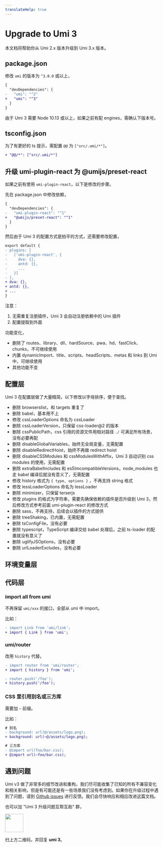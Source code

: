 ```yaml
---
translateHelp: true
---
```


# Upgrade to Umi 3


本文档将帮助你从 Umi 2.x 版本升级到 Umi 3.x 版本。

## package.json

修改 `umi` 的版本为 `^3.0.0` 或以上，

```diff
{
  "devDependencies": {
-   "umi": "^2"
+   "umi": "^3"
  }
}
```

由于 Umi 3 需要 Node 10.13 或以上，如果之前有配 engines，需确认下版本号。

## tsconfig.json

为了有更好的 ts 提示，需配置 `@@` 为 `["src/.umi/*"]`。

```diff
+ "@@/*": ["src/.umi/*"]
```

## 升级 umi-plugin-react 为 @umijs/preset-react

如果之前有使用 `umi-plugin-react`，以下是修改的步骤。

先在 package.json 中修改依赖，

```diff
{
  "devDependencies": {
-   "umi-plugin-react": "^1"
+   "@umijs/preset-react": "^1"
  }
}
```

然后由于 Umi 3 的配置方式是拍平的方式，还需要修改配置，

```diff
export default {
- plugins: [
-   ['umi-plugin-react', {
-     dva: {},
-     antd: {},
-     ...
-   }]
- ],
+ dva: {},
+ antd: {},
+ ...
}
```

注意：

1. 无需重复注册插件，Umi 3 会自动注册依赖中的 Umi 插件
2. 配置提取到外面

功能变化，

* 删除了 routes、library、dll、hardSource、pwa、hd、fastClick、chunks，不可继续使用
* 内置 dynamicImport、title、scripts、headScripts、metas 和 links 到 Umi 中，可继续使用
* 其他功能不变

## 配置层

Umi 3 在配置层做了大量精简，以下修改以字母排序，便于查找。

* 删除 browserslist，和 targets 重复了
* 删除 babel，基本用不上
* 修改 cssLoaderOptions 命名为 cssLoader
* 删除 cssLoaderVersion，只保留 css-loader@2 的版本
* 删除 cssPublicPath，css 引用的资源文件用相对路径 `./` 可满足所有场景，没有必要再配
* 删除 disableGlobalVariables，始终无全局变量，无需配置
* 删除 disableRedirectHoist，始终不再做 redirect hoist
* 删除 disableCSSModules 和 cssModulesWithAffix，Umi 3 自动识别 css modules 的使用，无需配置
* 删除 extraBabelIncludes 和 es5ImcompatibleVersions，node\_modules 也走 babel 编译后就没有意义了，无需配置
* 修改 history 格式为 `{ type, options }` ，不再支持 string 格式
* 修改 lessLoaderOptions 命名为 lessLoader
* 删除 minimizer，只保留 terserjs
* 修改 plugins 的格式为字符串，需要先确保依赖的插件是否升级到 Umi 3，然后修改方式参考前面 umi-plugin-react 的修改方式
* 删除 sass，不再支持，后续会以插件的方式提供
* 删除 treeShaking，已内置，无需配置
* 删除 tsConfigFile，没有必要
* 删除 typescript，TypeScript 编译交给 babel 处理后，之前 ts-loader 的配置就没有意义了
* 删除 uglifyJSOptions，没有必要
* 删除 urlLoaderExcludes，没有必要

## 环境变量层

## 代码层

### import all from umi

不再保留 `umi/xxx` 的接口，全部从 umi 中 import。

比如：

```diff
- import Link from 'umi/link';
+ import { Link } from 'umi';
```

### umi/router

改用 `history` 代替。

```diff
- import router from 'umi/router';
+ import { history } from 'umi';

- router.push('/foo');
+ history.push('/foo');
```

### CSS 里引用别名或三方库

需要加 `~` 前缀。

比如：

```diff
# 别名
- background: url(@/assets/logo.png);
+ background: url(~@/assets/logo.png);

# 三方库
- @import url(foo/bar.css);
+ @import url(~foo/bar.css);
```

## 遇到问题

Umi v3 做了非常多的细节改进和重构，我们尽可能收集了已知的所有不兼容变化和相关影响，但是有可能还是有一些场景我们没有考虑到。如果你在升级过程中遇到了问题，请到 [Github issues](https://github.com/umijs/umi/issues) 进行反馈。我们会尽快响应和相应改进这篇文档。

也可以加 "Umi 3 升级问题互帮互助" 群，

<img src="https://img.alicdn.com/tfs/TB1_oU.TND1gK0jSZFsXXbldVXa-585-591.jpg" width="60" />

扫上方二维码，并回复 **umi 3**。

